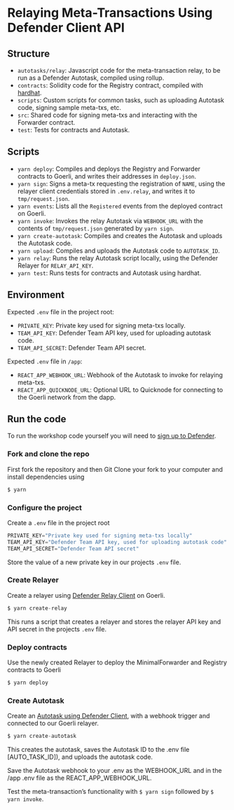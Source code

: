 # Relaying Meta-Transactions Using Defender Client API


## Structure

- `autotasks/relay`: Javascript code for the meta-transaction relay, to be run as a Defender Autotask, compiled using rollup.
- `contracts`: Solidity code for the Registry contract, compiled with [hardhat](https://hardhat.org/).
- `scripts`: Custom scripts for common tasks, such as uploading Autotask code, signing sample meta-txs, etc.
- `src`: Shared code for signing meta-txs and interacting with the Forwarder contract.
- `test`: Tests for contracts and Autotask.

## Scripts

- `yarn deploy`: Compiles and deploys the Registry and Forwarder contracts to Goerli, and writes their addresses in `deploy.json`.
- `yarn sign`: Signs a meta-tx requesting the registration of `NAME`, using the relayer client credentials stored in `.env.relay`, and writes it to `tmp/request.json`.
- `yarn events`: Lists all the `Registered` events from the deployed contract on Goerli.
- `yarn invoke`: Invokes the relay Autotask via `WEBHOOK_URL` with the contents of `tmp/request.json` generated by `yarn sign`.
- `yarn create-autotask`: Compiles and creates the Autotask and uploads the Autotask code.
- `yarn upload`: Compiles and uploads the Autotask code to `AUTOTASK_ID`.
- `yarn relay`: Runs the relay Autotask script locally, using the Defender Relayer for `RELAY_API_KEY`.
- `yarn test`: Runs tests for contracts and Autotask using hardhat.

## Environment

Expected `.env` file in the project root:

- `PRIVATE_KEY`: Private key used for signing meta-txs locally.
- `TEAM_API_KEY`: Defender Team API key, used for uploading autotask code.
- `TEAM_API_SECRET`: Defender Team API secret.

Expected `.env` file in `/app`:

- `REACT_APP_WEBHOOK_URL`: Webhook of the Autotask to invoke for relaying meta-txs.
- `REACT_APP_QUICKNODE_URL`: Optional URL to Quicknode for connecting to the Goerli network from the dapp.



## Run the code

To run the workshop code yourself you will need to [sign up to Defender](https://defender.openzeppelin.com/).

### Fork and clone the repo

First fork the repository and then Git Clone your fork to your computer and install dependencies using

```js
$ yarn
```


### Configure the project

Create a `.env` file in the project root

```js
PRIVATE_KEY="Private key used for signing meta-txs locally"
TEAM_API_KEY="Defender Team API key, used for uploading autotask code"
TEAM_API_SECRET="Defender Team API secret"
```

Store the value of a new private key in our projects `.env` file.

### Create Relayer

Create a relayer using [Defender Relay Client](https://docs.openzeppelin.com/defender/relay-api-reference) on Goerli.

```js
$ yarn create-relay
```

This runs a script that creates a relayer and stores the relayer API key and API secret in the projects `.env` file.

### Deploy contracts

Use the newly created Relayer to deploy the MinimalForwarder and Registry contracts to Goerli

```js
$ yarn deploy
```

### Create Autotask

Create an [Autotask using Defender Client](https://docs.openzeppelin.com/defender/autotasks-api-reference), with a webhook trigger and connected to our Goerli relayer.

```js
$ yarn create-autotask
```

This creates the autotask, saves the Autotask ID to the .env file [AUTO_TASK_ID]), and uploads the autotask code.

Save the Autotask webhook to your .env as the WEBHOOK_URL and in the /app .env file as the REACT_APP_WEBHOOK_URL.

Test the meta-transaction’s functionality with ``` $ yarn sign ``` followed by ``` $ yarn invoke ```.
